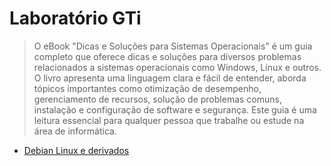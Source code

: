 # Laboratório GTi
> O eBook "Dicas e Soluções para Sistemas Operacionais" é um guia completo que oferece dicas e soluções para diversos problemas relacionados a sistemas operacionais como Windows, Linux e outros. O livro apresenta uma linguagem clara e fácil de entender, aborda tópicos importantes como otimização de desempenho, gerenciamento de recursos, solução de problemas comuns, instalação e configuração de software e segurança. Este guia é uma leitura essencial para qualquer pessoa que trabalhe ou estude na área de informática.

- [Debian Linux e derivados](https://github.com/systemboys/GTi_Lab/tree/main/Debian%20Linux%20e%20derivados#assuntos-linux "Debian Linux e derivados")

